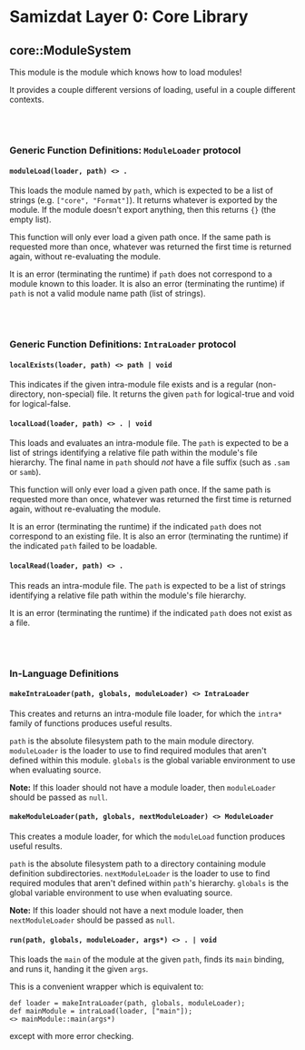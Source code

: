 Samizdat Layer 0: Core Library
==============================

core::ModuleSystem
------------------

This module is the module which knows how to load modules!

It provides a couple different versions of loading, useful in a couple
different contexts.


<br><br>
### Generic Function Definitions: `ModuleLoader` protocol

#### `moduleLoad(loader, path) <> .`

This loads the module named by `path`, which is expected to be a list of
strings (e.g. `["core", "Format"]`). It returns whatever is exported by
the module. If the module doesn't export anything, then this returns
`{}` (the empty list).

This function will only ever load a given path once. If the same path
is requested more than once, whatever was returned the first time
is returned again, without re-evaluating the module.

It is an error (terminating the runtime) if `path` does not correspond to
a module known to this loader. It is also an error (terminating the runtime)
if `path` is not a valid module name path (list of strings).


<br><br>
### Generic Function Definitions: `IntraLoader` protocol

#### `localExists(loader, path) <> path | void`

This indicates if the given intra-module file exists and is a regular
(non-directory, non-special) file. It returns the given `path` for
logical-true and void for logical-false.

#### `localLoad(loader, path) <> . | void`

This loads and evaluates an intra-module file. The `path` is expected to be
a list of strings identifying a relative file path within the module's file
hierarchy. The final name in `path` should *not* have a file suffix (such
as `.sam` or `samb`).

This function will only ever load a given path once. If the same path
is requested more than once, whatever was returned the first time
is returned again, without re-evaluating the module.

It is an error (terminating the runtime) if the indicated `path` does not
correspond to an existing file. It is also an error (terminating the runtime)
if the indicated `path` failed to be loadable.

#### `localRead(loader, path) <> .`

This reads an intra-module file. The `path` is expected to be a list of
strings identifying a relative file path within the module's file
hierarchy.

It is an error (terminating the runtime) if the indicated `path` does not
exist as a file.


<br><br>
### In-Language Definitions

#### `makeIntraLoader(path, globals, moduleLoader) <> IntraLoader`

This creates and returns an intra-module file loader, for which the `intra*`
family of functions produces useful results.

`path` is the absolute filesystem path to the main module directory.
`moduleLoader` is the loader to use to find required modules that aren't
defined within this module. `globals` is the global variable environment
to use when evaluating source.

**Note:** If this loader should not have a module loader, then
`moduleLoader` should be passed as `null`.

#### `makeModuleLoader(path, globals, nextModuleLoader) <> ModuleLoader`

This creates a module loader, for which the `moduleLoad` function produces
useful results.

`path` is the absolute filesystem path to a directory containing module
definition subdirectories. `nextModuleLoader` is the loader to use to find
required modules that aren't defined within `path`'s hierarchy. `globals`
is the global variable environment to use when evaluating source.

**Note:** If this loader should not have a next module loader, then
`nextModuleLoader` should be passed as `null`.

#### `run(path, globals, moduleLoader, args*) <> . | void`

This loads the `main` of the module at the given `path`, finds its
`main` binding, and runs it, handing it the given `args`.

This is a convenient wrapper which is equivalent to:

```
def loader = makeIntraLoader(path, globals, moduleLoader);
def mainModule = intraLoad(loader, ["main"]);
<> mainModule::main(args*)
```

except with more error checking.
